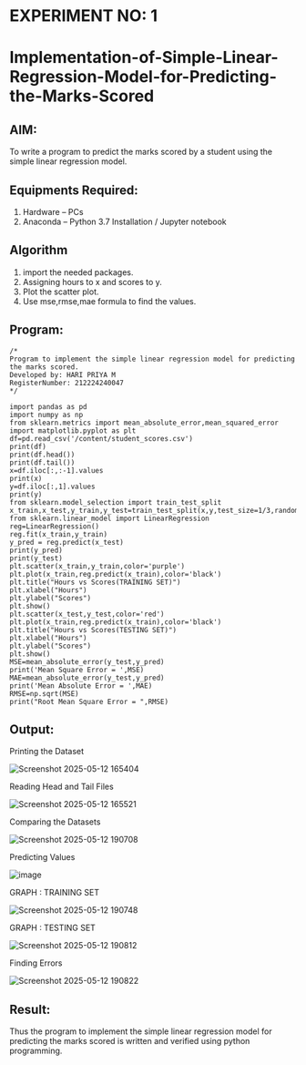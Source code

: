 # EXPERIMENT NO: 1
# Implementation-of-Simple-Linear-Regression-Model-for-Predicting-the-Marks-Scored

## AIM:
To write a program to predict the marks scored by a student using the simple linear regression model.

## Equipments Required:
1. Hardware – PCs
2. Anaconda – Python 3.7 Installation / Jupyter notebook

## Algorithm
1. import the needed packages. 
2. Assigning hours to x and scores to y.
3. Plot the scatter plot.
4. Use mse,rmse,mae formula to find the values.
   
## Program:
```
/*
Program to implement the simple linear regression model for predicting the marks scored.
Developed by: HARI PRIYA M
RegisterNumber: 212224240047
*/
```

    import pandas as pd
    import numpy as np
    from sklearn.metrics import mean_absolute_error,mean_squared_error
    import matplotlib.pyplot as plt
    df=pd.read_csv('/content/student_scores.csv')
    print(df)
    print(df.head())
    print(df.tail())
    x=df.iloc[:,:-1].values
    print(x)
    y=df.iloc[:,1].values
    print(y)
    from sklearn.model_selection import train_test_split
    x_train,x_test,y_train,y_test=train_test_split(x,y,test_size=1/3,random_state=0)
    from sklearn.linear_model import LinearRegression
    reg=LinearRegression()
    reg.fit(x_train,y_train)
    y_pred = reg.predict(x_test)
    print(y_pred)
    print(y_test)
    plt.scatter(x_train,y_train,color='purple')
    plt.plot(x_train,reg.predict(x_train),color='black')
    plt.title("Hours vs Scores(TRAINING SET)")
    plt.xlabel("Hours")
    plt.ylabel("Scores")
    plt.show()
    plt.scatter(x_test,y_test,color='red')
    plt.plot(x_train,reg.predict(x_train),color='black')
    plt.title("Hours vs Scores(TESTING SET)")
    plt.xlabel("Hours")
    plt.ylabel("Scores")
    plt.show()
    MSE=mean_absolute_error(y_test,y_pred)
    print('Mean Square Error = ',MSE)
    MAE=mean_absolute_error(y_test,y_pred)
    print('Mean Absolute Error = ',MAE)
    RMSE=np.sqrt(MSE)
    print("Root Mean Square Error = ",RMSE)
## Output:

Printing the Dataset

![Screenshot 2025-05-12 165404](https://github.com/user-attachments/assets/fa402243-c376-4c45-95ff-76f74fb67753)

Reading Head and Tail Files

![Screenshot 2025-05-12 165521](https://github.com/user-attachments/assets/be68ad7b-634c-40ce-a084-2ea0774a4947)

Comparing the Datasets

![Screenshot 2025-05-12 190708](https://github.com/user-attachments/assets/664626a8-5d50-4813-a6b4-4c6f2b7dd6aa)


Predicting Values

![image](https://github.com/user-attachments/assets/8d2d537a-f95a-4767-a9f6-b60672aca0d2)

GRAPH : TRAINING SET

![Screenshot 2025-05-12 190748](https://github.com/user-attachments/assets/809dd72b-5a77-4171-bc48-2cc751867da8)




GRAPH : TESTING SET

![Screenshot 2025-05-12 190812](https://github.com/user-attachments/assets/038af4a4-227f-4987-abf3-401ecd2fe3ef)

Finding Errors

![Screenshot 2025-05-12 190822](https://github.com/user-attachments/assets/ca335892-6a29-439d-888c-484e35f3171c)




## Result:
Thus the program to implement the simple linear regression model for predicting the marks scored is written and verified using python programming.
